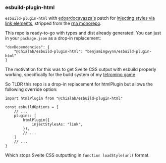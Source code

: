 ### esbuild-plugin-html

`esbuild-plugin-html` with [edoardocavazza's](https://github.com/edoardocavazza) patch for [injecting styles via link elements](https://github.com/chialab/rna/pull/176), stripped from the [rna monorepo](https://github.com/chialab/rna).

This repo is ready-to-go with types and dist already generated. You can just in your `package.json` as a drop-in replacement:

```
"devDependencies": {
	"@chialab/esbuild-plugin-html": "benjamingwynn/esbuild-plugin-html"
}
```

The motivation for this was to get Svelte CSS output with esbuild properly working, specifically for the build system of my [tetromino game](https://github.com/benjamin)

So TLDR this repo is a drop-in replacement for htmlPlugin but allows the following override option:

```
import htmlPlugin from "@chialab/esbuild-plugin-html"

const esbuildOptions = {
	// ...
	plugins: [
		htmlPlugin({
			injectStylesAs: "link",
		}),
		// ...
	]
	// ...
}
```

Which stops Svelte CSS outputting in `function loadStyle(url)` format.
